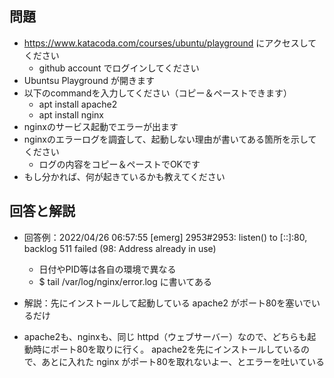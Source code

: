 ## 問題

* https://www.katacoda.com/courses/ubuntu/playground にアクセスしてください
  * github account でログインしてください
* Ubuntsu Playground が開きます
* 以下のcommandを入力してください（コピー＆ペーストできます）
  * apt install apache2
  * apt install nginx
* nginxのサービス起動でエラーが出ます
* nginxのエラーログを調査して、起動しない理由が書いてある箇所を示してください
  * ログの内容をコピー＆ペーストでOKです
* もし分かれば、何が起きているかも教えてください

## 回答と解説

* 回答例：2022/04/26 06:57:55 [emerg] 2953#2953: listen() to [::]:80, backlog 511 failed (98: Address already in use)
  * 日付やPID等は各自の環境で異なる
  * $ tail /var/log/nginx/error.log に書いてある

* 解説：先にインストールして起動している apache2 がポート80を塞いでいるだけ
* apache2も、nginxも、同じ httpd（ウェブサーバー）なので、どちらも起動時にポート80を取りに行く。 apache2を先にインストールしているので、あとに入れた nginx がポート80を取れないよー、とエラーを吐いている

